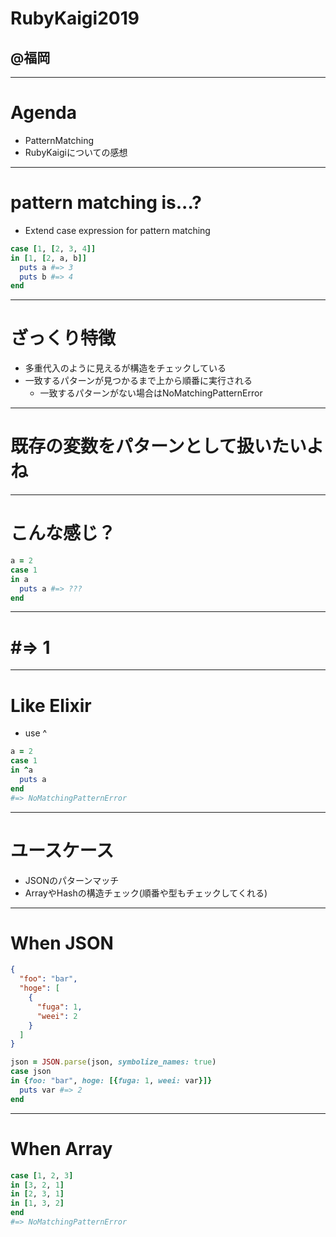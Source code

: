 # RubyKaigi2019  
## @福岡  

---

# Agenda
- PatternMatching
- RubyKaigiについての感想

---
# pattern matching is...?

- Extend case expression for pattern matching

```ruby
case [1, [2, 3, 4]]
in [1, [2, a, b]]
  puts a #=> 3
  puts b #=> 4
end
```
---
# ざっくり特徴
- 多重代入のように見えるが構造をチェックしている
- 一致するパターンが見つかるまで上から順番に実行される
  - 一致するパターンがない場合はNoMatchingPatternError
---
# 既存の変数をパターンとして扱いたいよね
---
# こんな感じ？
```ruby
a = 2
case 1
in a
  puts a #=> ???
end
```
---
# #=> 1
---
# Like Elixir
- use ^
```ruby
a = 2
case 1
in ^a
  puts a
end
#=> NoMatchingPatternError
```
---
# ユースケース
- JSONのパターンマッチ
- ArrayやHashの構造チェック(順番や型もチェックしてくれる)
---
# When JSON
```json
{
  "foo": "bar",
  "hoge": [
    {
      "fuga": 1,
      "weei": 2
    }
  ]
}
```

```ruby
json = JSON.parse(json, symbolize_names: true)
case json
in {foo: "bar", hoge: [{fuga: 1, weei: var}]}
  puts var #=> 2
end
```
--- 
# When Array
```ruby
case [1, 2, 3]
in [3, 2, 1]
in [2, 3, 1]
in [1, 3, 2]
end
#=> NoMatchingPatternError

```

